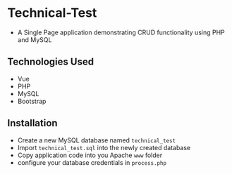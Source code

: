 # Technical-Test
* A Single Page application demonstrating CRUD functionality using PHP and MySQL

## Technologies Used
* Vue
* PHP
* MySQL
* Bootstrap

## Installation
* Create a new MySQL database named `technical_test`
* Import `technical_test.sql` into the newly created database
* Copy application code into you Apache `www` folder
* configure your database credentials in `process.php`
